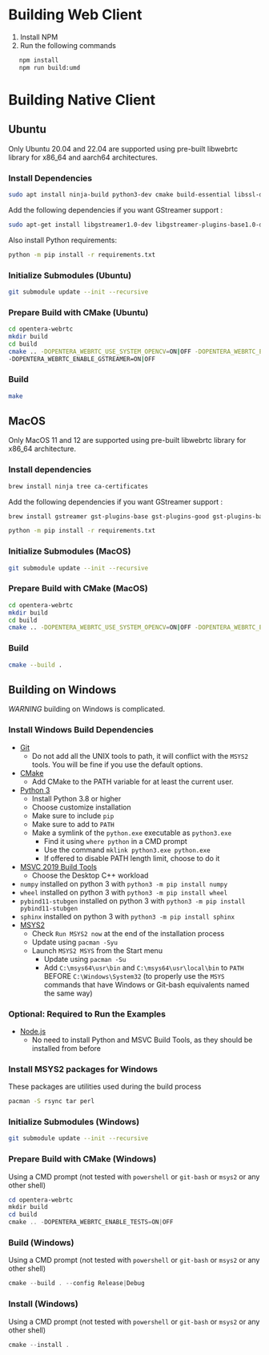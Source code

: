 # Building Web Client

1. Install NPM
2. Run the following commands
```bash
   npm install
   npm run build:umd
```

# Building Native Client

## Ubuntu
Only Ubuntu 20.04 and 22.04 are supported using pre-built libwebrtc library for x86_64 and aarch64 architectures.

### Install Dependencies

```bash
sudo apt install ninja-build python3-dev cmake build-essential libssl-dev libboost-all-dev libopencv-dev python3-pip python3-venv python3 python-is-python3 python3-sphinx libglib2.0-dev libgtk-3-dev libpulse-dev libasound2-dev tree
```

Add the following dependencies if you want GStreamer support :

```bash
sudo apt-get install libgstreamer1.0-dev libgstreamer-plugins-base1.0-dev libgstreamer-plugins-bad1.0-dev gstreamer1.0-plugins-base gstreamer1.0-plugins-good gstreamer1.0-plugins-bad gstreamer1.0-plugins-ugly gstreamer1.0-libav gstreamer1.0-tools
```

Also install Python requirements:

```bash
python -m pip install -r requirements.txt
```

### Initialize Submodules (Ubuntu)

```bash
git submodule update --init --recursive
```

### Prepare Build with CMake (Ubuntu)

```bash
cd opentera-webrtc
mkdir build
cd build
cmake .. -DOPENTERA_WEBRTC_USE_SYSTEM_OPENCV=ON|OFF -DOPENTERA_WEBRTC_ENABLE_TESTS=ON|OFF
-DOPENTERA_WEBRTC_ENABLE_GSTREAMER=ON|OFF
```

### Build

```bash
make
```

## MacOS
Only MacOS 11 and 12 are supported using pre-built libwebrtc library for x86_64 architecture.

### Install dependencies

```bash
brew install ninja tree ca-certificates
```

Add the following dependencies if you want GStreamer support :
```bash
brew install gstreamer gst-plugins-base gst-plugins-good gst-plugins-bad gst-plugins-ugly gst-libav gst-devtools
```

```bash
python -m pip install -r requirements.txt
```

### Initialize Submodules (MacOS)

```bash
git submodule update --init --recursive
```

### Prepare Build with CMake (MacOS)

```bash
cd opentera-webrtc
mkdir build
cd build
cmake .. -DOPENTERA_WEBRTC_USE_SYSTEM_OPENCV=ON|OFF -DOPENTERA_WEBRTC_ENABLE_TESTS=ON|OFF -DOPENTERA_WEBRTC_NATIVE_CLIENT_PYTHON_PIP_INSTALL_PREFIX='--user'
```

### Build

```bash
cmake --build .
```

## Building on Windows

*WARNING* building on Windows is complicated.

### Install Windows Build Dependencies

* [Git](https://git-scm.com/downloads/win)
  * Do not add all the UNIX tools to path, it will conflict with the `MSYS2` tools. You will be fine if you use the default options.
* [CMake](https://cmake.org/download)
  * Add CMake to the PATH variable for at least the current user.
* [Python 3](https://www.python.org/downloads/windows)
  * Install Python 3.8 or higher
  * Choose customize installation
  * Make sure to include `pip`
  * Make sure to add to `PATH`
  * Make a symlink of the `python.exe` executable as `python3.exe`
    * Find it using `where python` in a CMD prompt
    * Use the command `mklink python3.exe python.exe`
    * If offered to disable PATH length limit, choose to do it
* [MSVC 2019 Build Tools](https://visualstudio.microsoft.com/vs/older-downloads/#visual-studio-2019-and-other-products)
  * Choose the Desktop C++ workload
* `numpy` installed on python 3 with `python3 -m pip install numpy`
* `wheel` installed on python 3 with `python3 -m pip install wheel`
* `pybind11-stubgen` installed on python 3 with `python3 -m pip install pybind11-stubgen`
* `sphinx` installed on python 3 with `python3 -m pip install sphinx`
* [MSYS2](https://www.msys2.org/)
  * Check `Run MSYS2 now` at the end of the installation process
  * Update using `pacman -Syu`
  * Launch `MSYS2 MSYS` from the Start menu
    * Update using `pacman -Su`
    * Add `C:\msys64\usr\bin` and `C:\msys64\usr\local\bin` to `PATH` BEFORE `C:\Windows\System32` (to properly use the `MSYS` commands that have Windows or Git-bash equivalents named the same way)

### Optional: Required to Run the Examples

* [Node.js](https://nodejs.org/)
  * No need to install Python and MSVC Build Tools, as they should be installed from before

### Install MSYS2 packages for Windows

These packages are utilities used during the build process

```bash
pacman -S rsync tar perl
```

### Initialize Submodules (Windows)

```bash
git submodule update --init --recursive
```

### Prepare Build with CMake (Windows)

Using a CMD prompt (not tested with `powershell` or `git-bash` or `msys2` or any other shell)

```powershell
cd opentera-webrtc
mkdir build
cd build
cmake .. -DOPENTERA_WEBRTC_ENABLE_TESTS=ON|OFF
```

### Build (Windows)

Using a CMD prompt (not tested with `powershell` or `git-bash` or `msys2` or any other shell)

```powershell
cmake --build . --config Release|Debug
```

### Install (Windows)

Using a CMD prompt (not tested with `powershell` or `git-bash` or `msys2` or any other shell)

```powershell
cmake --install .
```
